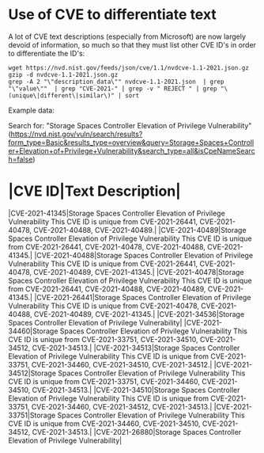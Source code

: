 # Use of CVE to differentiate text

A lot of CVE text descriptions (especially from Microsoft) are now largely devoid of information, so much so that they must list other CVE ID's in order to differentiate the ID's:

```
wget https://nvd.nist.gov/feeds/json/cve/1.1/nvdcve-1.1-2021.json.gz
gzip -d nvdcve-1.1-2021.json.gz
grep -A 2 "\"description_data\"" nvdcve-1.1-2021.json  | grep "\"value\""  | grep "CVE-2021-" | grep -v " REJECT " | grep "\(unique\|different\|similar\)" | sort
```
Example data:

Search for: "Storage Spaces Controller Elevation of Privilege Vulnerability" (https://nvd.nist.gov/vuln/search/results?form_type=Basic&results_type=overview&query=Storage+Spaces+Controller+Elevation+of+Privilege+Vulnerability&search_type=all&isCpeNameSearch=false)

|CVE ID|Text Description|
=========================
|CVE-2021-41345|Storage Spaces Controller Elevation of Privilege Vulnerability This CVE ID is unique from CVE-2021-26441, CVE-2021-40478, CVE-2021-40488, CVE-2021-40489.|
|CVE-2021-40489|Storage Spaces Controller Elevation of Privilege Vulnerability This CVE ID is unique from CVE-2021-26441, CVE-2021-40478, CVE-2021-40488, CVE-2021-41345.|
|CVE-2021-40488|Storage Spaces Controller Elevation of Privilege Vulnerability This CVE ID is unique from CVE-2021-26441, CVE-2021-40478, CVE-2021-40489, CVE-2021-41345.|
|CVE-2021-40478|Storage Spaces Controller Elevation of Privilege Vulnerability This CVE ID is unique from CVE-2021-26441, CVE-2021-40488, CVE-2021-40489, CVE-2021-41345.|
|CVE-2021-26441|Storage Spaces Controller Elevation of Privilege Vulnerability This CVE ID is unique from CVE-2021-40478, CVE-2021-40488, CVE-2021-40489, CVE-2021-41345.|
|CVE-2021-34536|Storage Spaces Controller Elevation of Privilege Vulnerability|
|CVE-2021-34460|Storage Spaces Controller Elevation of Privilege Vulnerability This CVE ID is unique from CVE-2021-33751, CVE-2021-34510, CVE-2021-34512, CVE-2021-34513.|
|CVE-2021-34513|Storage Spaces Controller Elevation of Privilege Vulnerability This CVE ID is unique from CVE-2021-33751, CVE-2021-34460, CVE-2021-34510, CVE-2021-34512.|
|CVE-2021-34512|Storage Spaces Controller Elevation of Privilege Vulnerability This CVE ID is unique from CVE-2021-33751, CVE-2021-34460, CVE-2021-34510, CVE-2021-34513.|
|CVE-2021-34510|Storage Spaces Controller Elevation of Privilege Vulnerability This CVE ID is unique from CVE-2021-33751, CVE-2021-34460, CVE-2021-34512, CVE-2021-34513.|
|CVE-2021-33751|Storage Spaces Controller Elevation of Privilege Vulnerability This CVE ID is unique from CVE-2021-34460, CVE-2021-34510, CVE-2021-34512, CVE-2021-34513.|
|CVE-2021-26880|Storage Spaces Controller Elevation of Privilege Vulnerability|

